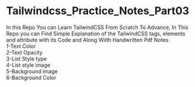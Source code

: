 # Tailwindcss_Practice_Notes_Part03
In this Repo You can Learn TailwindCSS From Scratch To Advance, In This Repo you can Find Simple Explanation of the TailwindCSS tags, elements and attribute with its Code and Along Wiith Handwritten Pdf Notes<br>
1-Text Color<br>
2-Text Opacity<br>
3-List Style type<br>
4-List style image <br>
5-Background image<br>
6-Background Color<br>
